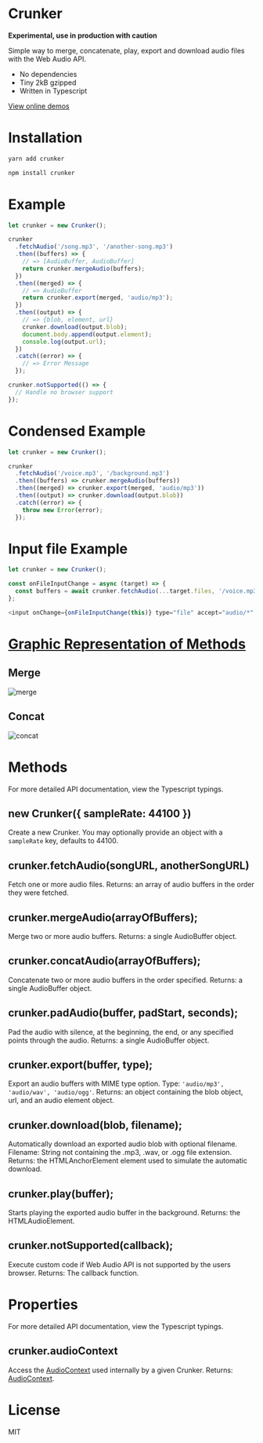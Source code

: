 # Crunker

**Experimental, use in production with caution**

Simple way to merge, concatenate, play, export and download audio files with the Web Audio API.

- No dependencies
- Tiny 2kB gzipped
- Written in Typescript

[View online demos](https://jackedgson.github.io/crunker/examples/)

# Installation

```sh
yarn add crunker
```

```sh
npm install crunker
```

# Example

```javascript
let crunker = new Crunker();

crunker
  .fetchAudio('/song.mp3', '/another-song.mp3')
  .then((buffers) => {
    // => [AudioBuffer, AudioBuffer]
    return crunker.mergeAudio(buffers);
  })
  .then((merged) => {
    // => AudioBuffer
    return crunker.export(merged, 'audio/mp3');
  })
  .then((output) => {
    // => {blob, element, url}
    crunker.download(output.blob);
    document.body.append(output.element);
    console.log(output.url);
  })
  .catch((error) => {
    // => Error Message
  });

crunker.notSupported(() => {
  // Handle no browser support
});
```

# Condensed Example

```javascript
let crunker = new Crunker();

crunker
  .fetchAudio('/voice.mp3', '/background.mp3')
  .then((buffers) => crunker.mergeAudio(buffers))
  .then((merged) => crunker.export(merged, 'audio/mp3'))
  .then((output) => crunker.download(output.blob))
  .catch((error) => {
    throw new Error(error);
  });
```

# Input file Example

```javascript
let crunker = new Crunker();

const onFileInputChange = async (target) => {
  const buffers = await crunker.fetchAudio(...target.files, '/voice.mp3', '/background.mp3');
};

<input onChange={onFileInputChange(this)} type="file" accept="audio/*" />;
```

# [Graphic Representation of Methods](https://github.com/jackedgson/crunker/issues/16)

## Merge

![merge](https://user-images.githubusercontent.com/12958674/88806278-968f0680-d186-11ea-9cb5-8ef2606ffcc7.png)

## Concat

![concat](https://user-images.githubusercontent.com/12958674/88806297-9d1d7e00-d186-11ea-8cd2-c64cb0324845.png)

# Methods

For more detailed API documentation, view the Typescript typings.

## new Crunker({ sampleRate: 44100 })

Create a new Crunker.
You may optionally provide an object with a `sampleRate` key, defaults to 44100.

## crunker.fetchAudio(songURL, anotherSongURL)

Fetch one or more audio files.
Returns: an array of audio buffers in the order they were fetched.

## crunker.mergeAudio(arrayOfBuffers);

Merge two or more audio buffers.
Returns: a single AudioBuffer object.

## crunker.concatAudio(arrayOfBuffers);

Concatenate two or more audio buffers in the order specified.
Returns: a single AudioBuffer object.

## crunker.padAudio(buffer, padStart, seconds);

Pad the audio with silence, at the beginning, the end, or any specified points through the audio.
Returns: a single AudioBuffer object.

## crunker.export(buffer, type);

Export an audio buffers with MIME type option.
Type: `'audio/mp3', 'audio/wav', 'audio/ogg'`.
Returns: an object containing the blob object, url, and an audio element object.

## crunker.download(blob, filename);

Automatically download an exported audio blob with optional filename.
Filename: String not containing the .mp3, .wav, or .ogg file extension.
Returns: the HTMLAnchorElement element used to simulate the automatic download.

## crunker.play(buffer);

Starts playing the exported audio buffer in the background.
Returns: the HTMLAudioElement.

## crunker.notSupported(callback);

Execute custom code if Web Audio API is not supported by the users browser.
Returns: The callback function.

# Properties

For more detailed API documentation, view the Typescript typings.

## crunker.audioContext

Access the [AudioContext](https://developer.mozilla.org/en-US/docs/Web/API/AudioContext) used internally by a given Crunker.
Returns: [AudioContext](https://developer.mozilla.org/en-US/docs/Web/API/AudioContext).

# License

MIT

